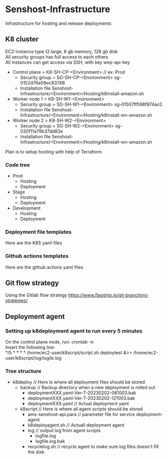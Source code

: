 # Senshost-Infrastructure
Infrastructure for hosting and release deployments

## K8 cluster
EC2-instance type t2.large, 8 gb memory, 128 gb disk \
All security groups has full access to each others \
All instances can get access via SSH, with key wep-api-key 


- Control plane = K8-SH-CP-&lt;Environment&gt; // ex: Prod 
  - Security group = SG-SH-CP-&lt;Environment&gt; sg-0152d76e08ec83788
  - Installation file Senshost-Infrastructure/&lt;Environment&gt;/Hosting/k8install-amazon.sh
- Worker node 1 = K8-SH-W1-&lt;Environment&gt;
  - Security group = SG-SH-W1-&lt;Environment&gt; sg-01507ff598f974ac0 
  - Installation file Senshost-Infrastructure/&lt;Environment&gt;/Hosting/k8install-wn-amazon.sh  
- Worker node 2 = K8-SH-W2-&lt;Environment&gt;
  - Security group = SG-SH-W2-&lt;Environment&gt; sg-030f11a79b37dd83e
  - Installation file Senshost-Infrastructure/&lt;Environment&gt;/Hosting/k8install-wn-amazon.sh    

Plan is to setup hosting with help of Terraform

### Code tree
  - Prod  
    - Hosting
    - Deployment
  - Stage
    - Hosting
    - Deployment
  - Development
    - Hosting
    - Deployment

### Deployment file templates
Here are the K8S yaml files

### Github actions templates
Here are the github actions yaml files

## Git flow strategy
Using the Gitlab flow strategy https://www.flagship.io/git-branching-strategies/

## Deployment agent
### Setting up k8deployment agent to run every 5 minutes
On the control plane node, run: crontab -e \
Insert the following line: \
*/5 * * * * /home/ec2-user/k8script/script.sh deploytest &>> /home/ec2-user/k8script/log/logile.log

### Tree structure
- k8deploy // Here is where all deployment files should be stored 
  - backup // Backup directory when a new deployment is rolled out 
    - deploymentXXX.yaml-Ver-T-20230202-081003.bak 
    - deploymentXXX.yaml-Ver-T-20230202-121003.bak 
    - deploymentXXX.yaml // Actual deployment yaml 
  - k8script // Here is where all agent scripts should be stored 
    - ams-senshost-api.para // parameter file for service deployment-agent 
    - k8deployagent.sh // Actuall deployment agent 
    - log // output log from agent scripts 
      - logfile.log 
      - logfile.log.bak 
    - recyclelog.sh // recycle agent to make sure log files doesn't fill the disk
